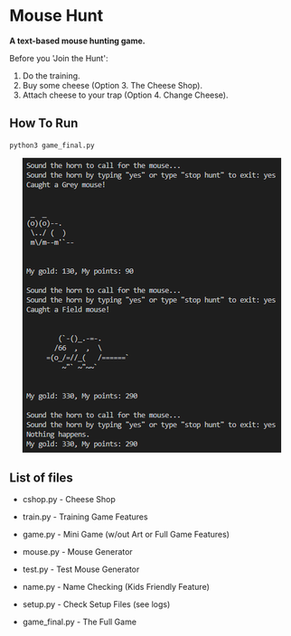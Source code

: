 # Mouse Hunt

**A text-based mouse hunting game.**

Before you 'Join the Hunt':
1. Do the training.
1. Buy some cheese (Option 3. The Cheese Shop).
1. Attach cheese to your trap (Option 4. Change Cheese).

## How To Run

```bash
python3 game_final.py
```

<p align="center">
    <img src="https://github.com/bbat2575/MouseHunt/blob/main/Mousehunter.png"/>
</p>

## List of files

* cshop.py - Cheese Shop

* train.py - Training Game Features

* game.py - Mini Game (w/out Art or Full Game Features)

* mouse.py - Mouse Generator

* test.py - Test Mouse Generator

* name.py - Name Checking (Kids Friendly Feature)

* setup.py - Check Setup Files (see logs)

* game_final.py - The Full Game
